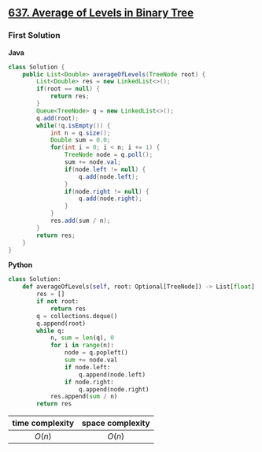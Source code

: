 ## [637. Average of Levels in Binary Tree](https://leetcode.cn/problems/average-of-levels-in-binary-tree/)

### First Solution

**Java**

```java
class Solution {
    public List<Double> averageOfLevels(TreeNode root) {
        List<Double> res = new LinkedList<>();
        if(root == null) {
            return res;
        }
        Queue<TreeNode> q = new LinkedList<>();
        q.add(root);
        while(!q.isEmpty()) {
            int n = q.size();
            Double sum = 0.0;
            for(int i = 0; i < n; i += 1) {
                TreeNode node = q.poll();
                sum += node.val;
                if(node.left != null) {
                    q.add(node.left);
                }
                if(node.right != null) {
                    q.add(node.right);
                }
            }
            res.add(sum / n);
        }
        return res;
    }
}
```
**Python**
```python
class Solution:
    def averageOfLevels(self, root: Optional[TreeNode]) -> List[float]:
        res = []
        if not root:
            return res
        q = collections.deque()
        q.append(root)
        while q:
            n, sum = len(q), 0
            for i in range(n):
                node = q.popleft()
                sum += node.val
                if node.left:
                    q.append(node.left)
                if node.right:
                    q.append(node.right)
            res.append(sum / n)
        return res
```

|time complexity|space complexity|
|:-------------:|:--------------:|
|$O(n)$         |$O(n)$          |